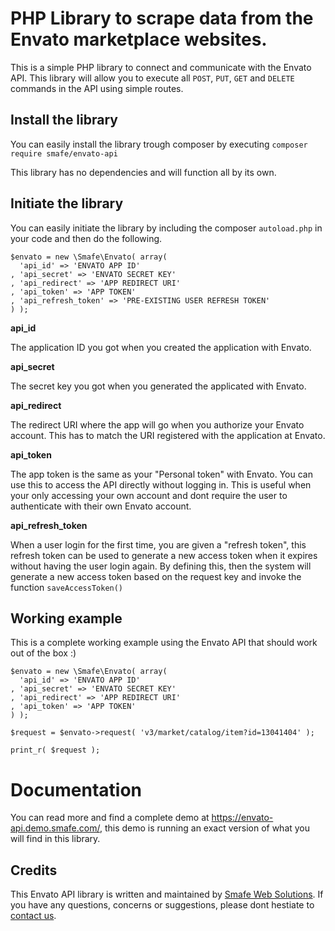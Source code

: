 # PHP Library to scrape data from the Envato marketplace websites.

This is a simple PHP library to connect and communicate with the Envato API. This library will allow you to execute all ```POST```, ```PUT```, ```GET``` and ```DELETE``` commands in the API using simple routes.

## Install the library

You can easily install the library trough composer by executing ```composer require smafe/envato-api```

This library has no dependencies and will function all by its own.

## Initiate the library

You can easily initiate the library by including the composer ```autoload.php``` in your code and then do the following.

```
$envato = new \Smafe\Envato( array(
  'api_id' => 'ENVATO APP ID'
, 'api_secret' => 'ENVATO SECRET KEY'
, 'api_redirect' => 'APP REDIRECT URI'
, 'api_token' => 'APP TOKEN'
, 'api_refresh_token' => 'PRE-EXISTING USER REFRESH TOKEN'
) );
```

**api_id**

The application ID you got when you created the application with Envato.

**api_secret**

The secret key you got when you generated the applicated with Envato.

**api_redirect**

The redirect URI where the app will go when you authorize your Envato account. This has to match the URI registered with the application at Envato.

**api_token**

The app token is the same as your "Personal token" with Envato. You can use this to access the API directly without logging in. This is useful when your only accessing your own account and dont require the user to authenticate with their own Envato account.

**api_refresh_token**

When a user login for the first time, you are given a "refresh token", this refresh token can be used to generate a new access token when it expires without having the user login again. By defining this, then the system will generate a new access token based on the request key and invoke the function ```saveAccessToken()```

## Working example
This is a complete working example using the Envato API that should work out of the box :)

```
$envato = new \Smafe\Envato( array(
  'api_id' => 'ENVATO APP ID'
, 'api_secret' => 'ENVATO SECRET KEY'
, 'api_redirect' => 'APP REDIRECT URI'
, 'api_token' => 'APP TOKEN'
) );

$request = $envato->request( 'v3/market/catalog/item?id=13041404' );

print_r( $request );
```


# Documentation

You can read more and find a complete demo at https://envato-api.demo.smafe.com/, this demo is running an exact version of what you will find in this library.

## Credits

This Envato API library is written and maintained by [Smafe Web Solutions](https://www.smafe.com/). If you have any questions, concerns or suggestions, please dont hestiate to [contact us](https://www.smafe.com/#contact).
